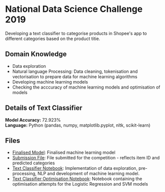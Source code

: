 # National Data Science Challenge 2019
Developing a text classifier to categorise products in Shopee's app to different categories based on the product titie. 

## Domain Knowledge
- Data exploration
- Natural language Processing: Data cleaning, tokenisation and vectorisation to prepare data for machine learning algorithms
- Developing machine learning models
- Checking the acccuracy of machine learning models and optimisation of models

## Details of Text Classifier
**Model Accuracy:** 72.923%  
**Language:** Python (pandas, numpy, matplotlib.pyplot, nltk, scikit-learn)

## Files
- [Finalised Model](National-Data-Science-Challenge-2019/LogReg_SagaSolver_All.sav): Finalised machine learning model
- [Submission File](National-Data-Science-Challenge-2019/submission.csv): File submitted for the competition - reflects item ID and predicted categories
- [Text Classifier Notebook](National-Data-Science-Challenge-2019/TextClassifier_Final.ipynb): Implementation of data exploration, pre-processing, NLP and development of machine learning model.
- [Text Classifier Optimisation Notebook](National-Data-Science-Challenge-2019/TextClassifier_Optimisation.ipynb): Notebook containing the optimisation attempts for the Logistic Regression and SVM models
